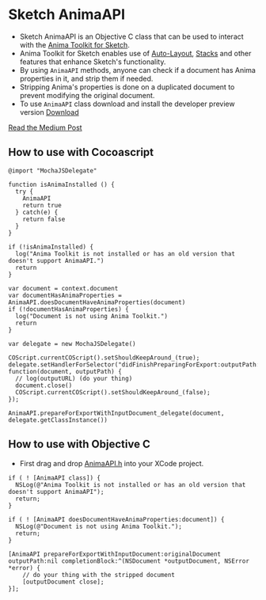 # Sketch AnimaAPI

* Sketch AnimaAPI is an Objective C class that can be used to interact with the [Anima Toolkit for Sketch](https://www.animaapp.com).
* Anima Toolkit for Sketch enables use of [Auto-Layout](https://animaapp.github.io/docs/v1/auto-layout/), [Stacks](https://animaapp.github.io/docs/v1/auto-layout/12-stacks-flexbox.html) and other features that enhance Sketch's functionality.
* By using `AnimaAPI` methods, anyone can check if a document has Anima properties in it, and strip them if needed.
* Stripping Anima's properties is done on a duplicated document to prevent modifying the original document.
* To use `AnimaAPI` class download and install the developer preview version [Download](https://github.com/AnimaApp/Sketch-AnimaAPI/raw/master/AnimaToolkitPlugin-DeveloperPreview/AnimaTookitPlugin.sketchplugin.zip)

[Read the Medium Post](https://medium.com/@AnimaApp/with-great-power-comes-ed8bb3dc5e4d)

## How to use with Cocoascript
```
@import "MochaJSDelegate"

function isAnimaInstalled () {
  try {
    AnimaAPI
    return true
  } catch(e) {
    return false
  }
}

if (!isAnimaInstalled) {
  log("Anima Toolkit is not installed or has an old version that doesn't support AnimaAPI.")
  return
}

var document = context.document
var documentHasAnimaProperties = AnimaAPI.doesDocumentHaveAnimaProperties(document)
if (!documentHasAnimaProperties) {
  log("Document is not using Anima Toolkit.")
  return
}

var delegate = new MochaJSDelegate()

COScript.currentCOScript().setShouldKeepAround_(true);
delegate.setHandlerForSelector("didFinishPreparingForExport:outputPath:", function(document, outputPath) {
  // log(outputURL) (do your thing)
  document.close()
  COScript.currentCOScript().setShouldKeepAround_(false);
});

AnimaAPI.prepareForExportWithInputDocument_delegate(document, delegate.getClassInstance())
```

## How to use with Objective C
* First drag and drop [AnimaAPI.h](https://github.com/AnimaApp/Sketch-AnimaAPI/blob/master/AnimaAPI.h) into your XCode project.
```
if ( ! [AnimaAPI class]) {
  NSLog(@"Anima Toolkit is not installed or has an old version that doesn't support AnimaAPI");
  return;
}

if ( ! [AnimaAPI doesDocumentHaveAnimaProperties:document]) {
  NSLog(@"Document is not using Anima Toolkit.");
  return;
}

[AnimaAPI prepareForExportWithInputDocument:originalDocument outputPath:nil completionBlock:^(NSDocument *outputDocument, NSError *error) {
    // do your thing with the stripped document
    [outputDocument close];
}];
```
